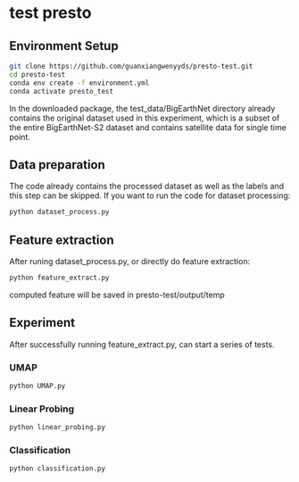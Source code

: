 # test presto

## Environment Setup
```bash
git clone https://github.com/guanxiangwenyyds/presto-test.git
cd presto-test
conda env create -f environment.yml
conda activate presto_test
```
In the downloaded package, the test_data/BigEarthNet directory already contains the original dataset used in this experiment, which is a subset of the entire BigEarthNet-S2 dataset and contains satellite data for single time point.

## Data preparation
The code already contains the processed dataset as well as the labels and this step can be skipped.
If you want to run the code for dataset processing:
```bash
python dataset_process.py
```

## Feature extraction
After runing dataset_process.py, or directly do feature extraction:
```bash
python feature_extract.py
```
computed feature will be saved in presto-test/output/temp

## Experiment
After successfully running feature_extract.py, can start a series of tests.

### UMAP
```bash
python UMAP.py
```

### Linear Probing
```bash
python linear_probing.py
```

### Classification
```bash
python classification.py
```

